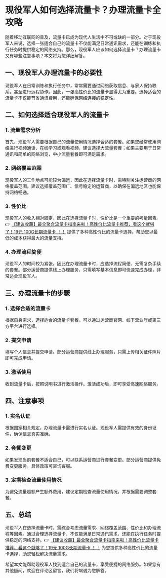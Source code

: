 # 现役军人如何选择流量卡？办理流量卡全攻略

随着移动互联网的普及，流量卡已成为现代人生活中不可或缺的一部分。对于现役军人来说，选择一张适合自己的流量卡不仅能满足日常通讯需求，还能在训练和执行任务时提供稳定的网络支持。那么，现役军人应该如何选择流量卡？办理流量卡又有哪些注意事项？本文将为您详细解答。

## 一、现役军人办理流量卡的必要性

现役军人在日常训练和执行任务中，常常需要通过网络获取信息、与家人保持联系，甚至进行远程协作。因此，一张高性价比的流量卡显得尤为重要。选择适合的流量卡不仅能节省通讯费用，还能确保网络连接的稳定性。

## 二、如何选择适合现役军人的流量卡

### 1. 流量需求分析
首先，现役军人需要根据自己的流量使用情况选择合适的套餐。如果您经常使用网络进行视频通话、在线学习或观看视频，建议选择大流量套餐；如果主要用于日常通讯和简单的网络浏览，中小流量套餐即可满足需求。

### 2. 网络覆盖范围
现役军人的工作地点可能较为偏远，因此在选择流量卡时，需特别关注运营商的网络覆盖范围。建议选择覆盖范围广、信号稳定的运营商，以确保在偏远地区也能保持网络畅通。

### 3. 性价比
现役军人的收入相对固定，因此在选择流量卡时，性价比是一个重要的考量因素。👉 [【建议收藏】最全聚合流量卡指南来啦！高性价比流量卡推荐，看这个就够了！19元 100G长期流量卡 ！！](https://bit.ly/Liuliangka) 提供了多种高性价比的流量卡选择，帮助您以最低的成本获得最大的流量支持。

### 4. 办理流程简便
现役军人的时间较为紧张，因此在办理流量卡时，应选择流程简便、无需复杂手续的套餐。部分运营商提供线上办理服务，只需填写基本信息即可快速完成办理，非常适合现役军人。

## 三、办理流量卡的步骤

### 1. 选择合适的流量卡
根据自身需求，选择适合的流量卡套餐。可以通过运营商官网、线下营业厅或第三方平台进行选择。

### 2. 提交申请
填写个人信息并提交申请。部分运营商提供线上办理服务，只需上传相关证件照片即可完成申请。

### 3. 激活使用
收到流量卡后，按照说明书进行激活操作。激活成功后，即可享受高速网络服务。

## 四、注意事项

### 1. 实名认证
根据国家相关规定，办理流量卡需进行实名认证。现役军人需提供有效的身份证件，确保信息真实准确。

### 2. 套餐变更
如果发现当前套餐不适合自己，可以联系运营商进行套餐变更。部分运营商提供免费变更服务，具体政策可咨询客服。

### 3. 定期检查流量使用情况
为避免流量超额产生额外费用，建议定期检查流量使用情况，并根据需要调整套餐。

## 五、总结

现役军人在选择流量卡时，需综合考虑流量需求、网络覆盖范围、性价比和办理流程等因素。通过合理选择流量卡，不仅能满足日常通讯需求，还能在执行任务时提供稳定的网络支持。👉 [【建议收藏】最全聚合流量卡指南来啦！高性价比流量卡推荐，看这个就够了！19元 100G长期流量卡 ！！](https://bit.ly/Liuliangka) 为您提供多种高性价比的流量卡选择，助您轻松解决流量需求。

希望本文能帮助现役军人找到适合自己的流量卡，享受便捷的网络服务。如果您有其他疑问，欢迎在评论区留言，我们将竭诚为您解答。